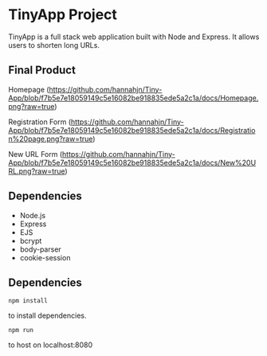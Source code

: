 # TinyApp Project
TinyApp is a full stack web application built with Node and Express. It allows users to shorten long URLs.

## Final Product

Homepage (https://github.com/hannahjn/Tiny-App/blob/f7b5e7e18059149c5e16082be918835ede5a2c1a/docs/Homepage.png?raw=true)

Registration Form (https://github.com/hannahjn/Tiny-App/blob/f7b5e7e18059149c5e16082be918835ede5a2c1a/docs/Registration%20page.png?raw=true)

New URL Form (https://github.com/hannahjn/Tiny-App/blob/f7b5e7e18059149c5e16082be918835ede5a2c1a/docs/New%20URL.png?raw=true)


## Dependencies
- Node.js
- Express
- EJS
- bcrypt
- body-parser
- cookie-session

## Dependencies
```
npm install
```
to install dependencies. 
```
npm run
```
to host on localhost:8080
